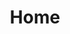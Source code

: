 ---
title: Home
layout: advanced
sections:
  - type: hero_section
    variant: variant-b
    title: A different kind of fish market
    text: |-
      A group of local fisherman, working to deliver sustainable fish to your table. Each fish you buy, helps support fishing regulations and laws, to help sustain a better future for our waters, our food, and our globe.
    actions:
      - label: Get Started
        url: https://www.stackbit.com/
        style: button
  - type: testimonials_section
    variant: variant-a
    testimonials:
      - quote: |-
          “It’s great to see someone taking action while still maintaining a sustainable fish supply to home cooks.”
        name: Isabelle Parks
        title: Head chef at Parks
        imageUrl: images/isabelle-parks.jpg
        imageAltText: Isabelle Parks
---